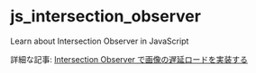 # js_intersection_observer
Learn about Intersection Observer in JavaScript

詳細な記事:
  [Intersection Observer で画像の遅延ロードを実装する](https://it-web-life.com/js_intersection_observer/)
